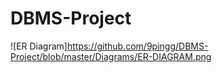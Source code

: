 # DBMS-Project

![ER Diagram]https://github.com/9pingg/DBMS-Project/blob/master/Diagrams/ER-DIAGRAM.png
